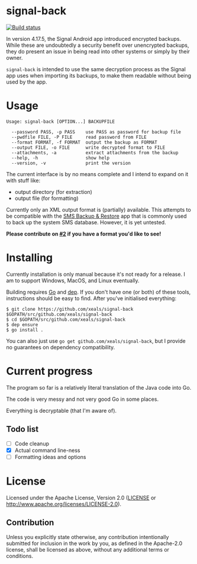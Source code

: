 # signal-back

[![Build status](https://travis-ci.org/xeals/signal-back.svg?branch=master)](https://travis-ci.org/xeals/signal-back)

In version 4.17.5, the Signal Android app introduced encrypted backups. While these are undoubtedly a security benefit over unencrypted backups, they do present an issue in being read into other systems or simply by their owner.

`signal-back` is intended to use the same decryption process as the Signal app uses when importing its backups, to make them readable without being used by the app.

# Usage

```
Usage: signal-back [OPTION...] BACKUPFILE

  --password PASS, -p PASS    use PASS as password for backup file
  --pwdfile FILE, -P FILE     read password from FILE
  --format FORMAT, -f FORMAT  output the backup as FORMAT
  --output FILE, -o FILE      write decrypted format to FILE
  --attachments, -a           extract attachments from the backup
  --help, -h                  show help
  --version, -v               print the version
```

The current interface is by no means complete and I intend to expand on it with stuff like:

- output directory (for extraction)
- output file (for formatting)

Currently only an XML output format is (partially) available. This attempts to be compatible with the [SMS Backup & Restore](https://play.google.com/store/apps/details?id=com.riteshsahu.SMSBackupRestore) app that is commonly used to back up the system SMS database. However, it is yet untested.

**Please contribute on [#2](https://github.com/xeals/signal-back/issues/2) if you have a format you'd like to see!**

# Installing

Currently installation is only manual because it's not ready for a release. I am to support Windows, MacOS, and Linux eventually.

Building requires [Go](https://golang.org) and [dep](https://github.com/golang/dep). If you don't have one (or both) of these tools, instructions should be easy to find. After you've initialised everything:

```
$ git clone https://github.com/xeals/signal-back $GOPATH/src/github.com/xeals/signal-back
$ cd $GOPATH/src/github.com/xeals/signal-back
$ dep ensure
$ go install .
```

You can also just use `go get github.com/xeals/signal-back`, but I provide no guarantees on dependency compatibility.

# Current progress

The program so far is a relatively literal translation of the Java code into Go.

The code is very messy and not very good Go in some places.

Everything is decryptable (that I'm aware of).

## Todo list

- [ ] Code cleanup
- [x] Actual command line-ness
- [ ] Formatting ideas and options

# License

Licensed under the Apache License, Version 2.0 ([LICENSE](LICENSE)
or http://www.apache.org/licenses/LICENSE-2.0).

## Contribution

Unless you explicitly state otherwise, any contribution intentionally submitted
for inclusion in the work by you, as defined in the Apache-2.0 license, shall be
licensed as above, without any additional terms or conditions.
